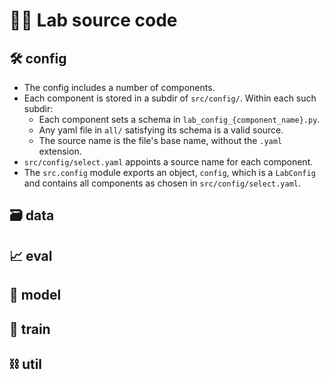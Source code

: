 # 🧑‍💻 Lab source code

## 🛠️ config

- The config includes a number of components.
- Each component is stored in a subdir of `src/config/`.
  Within each such subdir:
  - Each component sets a schema in `lab_config_{component_name}.py`.
  - Any yaml file in `all/` satisfying its schema is a valid source.
  - The source name is the file's base name, without the `.yaml` extension.
- `src/config/select.yaml` appoints a source name for each component.
- The `src.config` module exports an object, `config`, which is a `LabConfig`
  and contains all components as chosen in `src/config/select.yaml`.

## 🗃️ data

## 📈 eval

## 🧠 model

## 🚂 train

## ⛓️ util
